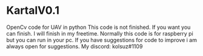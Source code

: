 # KartalV0.1
OpenCv code for UAV in python
This code is not finished. If you want you can finish. I will finish in my freetime. Normally this code is for raspberry pi but you can run in your pc.
If you have suggestions for code to improve i am always open for suggestions.
My discord: kolsuz#1109
